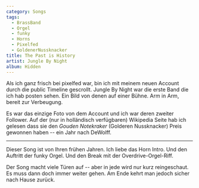 ```yaml
---
category: Songs
tags:
  - BrassBand
  - Orgel
  - funky
  - Horns
  - Pixelfed
  - GoldenerNussknacker
title: The Past is History
artist: Jungle By Night
album: Hidden
---
```

Als ich ganz frisch bei pixelfed war, bin ich mit meinem neuen Account durch die public Timeline gescrollt.
Jungle By Night war die erste Band die ich hab posten sehen.
Ein Bild von denen auf einer Bühne.
Arm in Arm, bereit zur Verbeugung.

Es war das einzige Foto von dem Account und ich war deren zweiter Follower.
Auf der (nur in holländisch verfügbaren) Wikipedia Seite hab ich gelesen dass sie den _Gouden Notekraker_ (Golderen Nussknacker) Preis gewonnen haben -- ein Jahr nach DeWolff.

---

Dieser Song ist von Ihren frühen Jahren.
Ich liebe das Horn Intro.
Und den Auftritt der funky Orgel.
Und den Break mit der Overdrive-Orgel-Riff.

Der Song macht viele Türen auf -- aber in jede wird nur kurz reingeschaut.
Es muss dann doch immer weiter gehen.
Am Ende kehrt man jedoch sicher nach Hause zurück.
